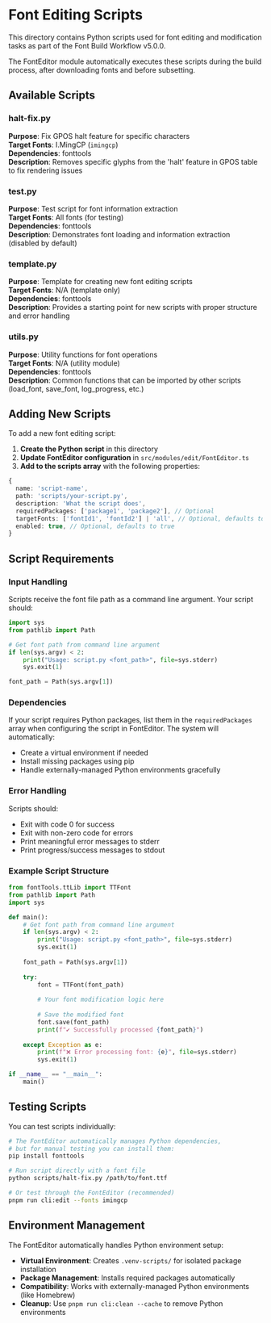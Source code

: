 # Font Editing Scripts

This directory contains Python scripts used for font editing and modification tasks as part of the Font Build Workflow v5.0.0.

The FontEditor module automatically executes these scripts during the build process, after downloading fonts and before subsetting.

## Available Scripts

### halt-fix.py
**Purpose**: Fix GPOS halt feature for specific characters  
**Target Fonts**: I.MingCP (`imingcp`)  
**Dependencies**: fonttools  
**Description**: Removes specific glyphs from the 'halt' feature in GPOS table to fix rendering issues

### test.py
**Purpose**: Test script for font information extraction  
**Target Fonts**: All fonts (for testing)  
**Dependencies**: fonttools  
**Description**: Demonstrates font loading and information extraction (disabled by default)

### template.py
**Purpose**: Template for creating new font editing scripts  
**Target Fonts**: N/A (template only)  
**Dependencies**: fonttools  
**Description**: Provides a starting point for new scripts with proper structure and error handling

### utils.py
**Purpose**: Utility functions for font operations  
**Target Fonts**: N/A (utility module)  
**Dependencies**: fonttools  
**Description**: Common functions that can be imported by other scripts (load_font, save_font, log_progress, etc.)

## Adding New Scripts

To add a new font editing script:

1. **Create the Python script** in this directory
2. **Update FontEditor configuration** in `src/modules/edit/FontEditor.ts`
3. **Add to the scripts array** with the following properties:

```typescript
{
  name: 'script-name',
  path: 'scripts/your-script.py',
  description: 'What the script does',
  requiredPackages: ['package1', 'package2'], // Optional
  targetFonts: ['fontId1', 'fontId2'] | 'all', // Optional, defaults to 'all'
  enabled: true, // Optional, defaults to true
}
```

## Script Requirements

### Input Handling
Scripts receive the font file path as a command line argument. Your script should:

```python
import sys
from pathlib import Path

# Get font path from command line argument
if len(sys.argv) < 2:
    print("Usage: script.py <font_path>", file=sys.stderr)
    sys.exit(1)

font_path = Path(sys.argv[1])
```

### Dependencies
If your script requires Python packages, list them in the `requiredPackages` array when configuring the script in FontEditor. The system will automatically:
- Create a virtual environment if needed
- Install missing packages using pip
- Handle externally-managed Python environments gracefully

### Error Handling
Scripts should:
- Exit with code 0 for success
- Exit with non-zero code for errors
- Print meaningful error messages to stderr
- Print progress/success messages to stdout

### Example Script Structure

```python
from fontTools.ttLib import TTFont
from pathlib import Path
import sys

def main():
    # Get font path from command line argument
    if len(sys.argv) < 2:
        print("Usage: script.py <font_path>", file=sys.stderr)
        sys.exit(1)
    
    font_path = Path(sys.argv[1])
    
    try:
        font = TTFont(font_path)
        
        # Your font modification logic here
        
        # Save the modified font
        font.save(font_path)
        print(f"✔ Successfully processed {font_path}")
        
    except Exception as e:
        print(f"❌ Error processing font: {e}", file=sys.stderr)
        sys.exit(1)

if __name__ == "__main__":
    main()
```

## Testing Scripts

You can test scripts individually:

```bash
# The FontEditor automatically manages Python dependencies,
# but for manual testing you can install them:
pip install fonttools

# Run script directly with a font file
python scripts/halt-fix.py /path/to/font.ttf

# Or test through the FontEditor (recommended)
pnpm run cli:edit --fonts imingcp
```

## Environment Management

The FontEditor automatically handles Python environment setup:

- **Virtual Environment**: Creates `.venv-scripts/` for isolated package installation
- **Package Management**: Installs required packages automatically
- **Compatibility**: Works with externally-managed Python environments (like Homebrew)
- **Cleanup**: Use `pnpm run cli:clean --cache` to remove Python environments
